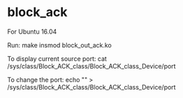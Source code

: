 # block_ack
For Ubuntu 16.04
 
Run: make
insmod block_out_ack.ko

To display current source port: cat /sys/class/Block_ACK_class/Block_ACK_class_Device/port

To change the port: echo "<port>" > /sys/class/Block_ACK_class/Block_ACK_class_Device/port
 
